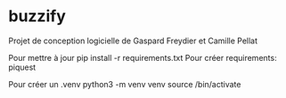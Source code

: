 # buzzify
Projet de conception logicielle de Gaspard Freydier et Camille Pellat


Pour mettre à jour
pip install -r requirements.txt
Pour créer requirements:
piquest


Pour créer un .venv
python3 -m venv venv
source <venv>/bin/activate